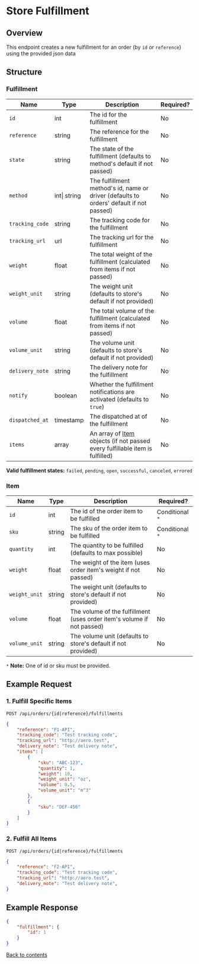 # Store Fulfillment

## Overview

This endpoint creates a new fulfillment for an order (by `id` or `reference`) using the provided json data

## Structure

### Fulfillment

| Name            | Type         | Description                                                                             | Required? |
|-----------------|--------------|-----------------------------------------------------------------------------------------|-----------|
| `id`            | int          | The id for the fulfillment                                                              | No        |
| `reference`     | string       | The reference for the fulfillment                                                       | No        |
| `state`         | string       | The state of the fulfillment (defaults to method's default if not passed)               | No        |
| `method`        | int\| string | The fulfillment method's id, name or driver (defaults to orders' default if not passed) | No        |
| `tracking_code` | string       | The tracking code for the fulfillment                                                   | No        |
| `tracking_url`  | url          | The tracking url for the fulfillment                                                    | No        |
| `weight`        | float        | The total weight of the fulfillment (calculated from items if not passed)               | No        |
| `weight_unit`   | string       | The weight unit (defaults to store's default if not provided)                           | No        |
| `volume`        | float        | The total volume of the fulfillment (calculated from items if not passed)               | No        |
| `volume_unit`   | string       | The volume unit (defaults to store's default if not provided)                           | No        |
| `delivery_note` | string       | The delivery note for the fulfillment                                                   | No        |
| `notify`        | boolean      | Whether the fulfillment notifications are activated (defaults to `true`)                | No        |
| `dispatched_at` | timestamp    | The dispatched at of the fulfillment                                                    | No        |
| `items`         | array        | An array of [Item](#item) objects (if not passed every fulfillable item is fulfilled)   | No        |

**Valid fulfillment states:** `failed`, `pending`, `open`, `successful`, `canceled`, `errored`

### Item

| Name          | Type   | Description                                                            | Required?       |
|---------------|--------|------------------------------------------------------------------------|-----------------|
| `id`          | int    | The id of the order item to be fulfilled                               | Conditional `*` |
| `sku`         | string | The sku of the order item to be fulfilled                              | Conditional `*` |
| `quantity`    | int    | The quantity to be fulfilled (defaults to max possible)                | No              |
| `weight`      | float  | The weight of the item (uses order item's weight if not passed)        | No              |
| `weight_unit` | string | The weight unit (defaults to store's default if not provided)          | No              |
| `volume`      | float  | The volume of the fulfillment (uses order item's volume if not passed) | No              |
| `volume_unit` | string | The volume unit (defaults to store's default if not provided)          | No              |

`*` **Note:** One of id or sku must be provided.

## Example Request

### 1. Fulfill Specific Items

```http request
POST /api/orders/{id|reference}/fulfillments
```

```json lines
{
    "reference": "F1-API",
    "tracking_code": "Test tracking code",
    "tracking_url": "http://aero.test",
    "delivery_note": "Test delivery note",
    "items": [
        {
            "sku": "ABC-123",
            "quantity": 1,
            "weight": 10,
            "weight_unit": "oz",
            "volume": 0.5,
            "volume_unit": "m^3"
        },
        {
            "sku": "DEF-456"
        }
    ]
}
```

### 2. Fulfill All Items

```http request
POST /api/orders/{id|reference}/fulfillments
```

```json lines
{
    "reference": "F2-API",
    "tracking_code": "Test tracking code",
    "tracking_url": "http://aero.test",
    "delivery_note": "Test delivery note",
}
```

## Example Response

```json
{
    "fulfillment": {
        "id": 1
    }
}
```

[Back to contents](../../README.md#table-of-contents)
